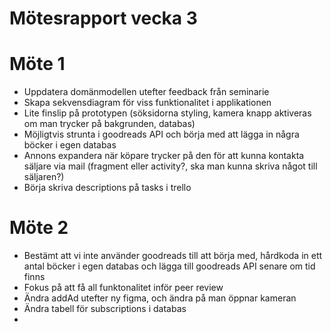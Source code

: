 # Mötesrapport vecka 3
# Möte 1
* Uppdatera domänmodellen utefter feedback från seminarie
* Skapa sekvensdiagram för viss funktionalitet i applikationen
* Lite finslip på prototypen (söksidorna styling, kamera knapp aktiveras om man trycker på bakgrunden, databas)
* Möjligtvis strunta i goodreads API och börja med att lägga in några böcker i egen databas
* Annons expandera när köpare trycker på den för att kunna kontakta säljare via mail (fragment eller activity?, ska man kunna skriva något till säljaren?)
* Börja skriva descriptions på tasks i trello

# Möte 2
* Bestämt att vi inte använder goodreads till att börja med, hårdkoda in ett antal böcker i egen databas och lägga till goodreads API senare om tid finns
* Fokus på att få all funktonalitet inför peer review
* Ändra addAd utefter ny figma, och ändra på man öppnar kameran
* Ändra tabell för subscriptions i databas
* 

